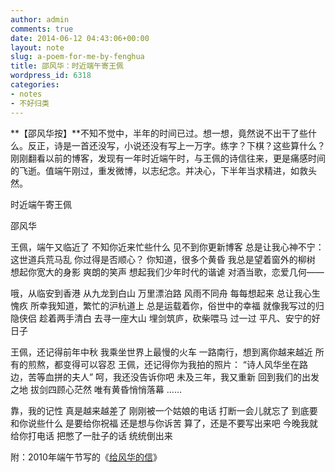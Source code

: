 ```yaml
---
author: admin
comments: true
date: 2014-06-12 04:43:06+00:00
layout: note
slug: a-poem-for-me-by-fenghua
title: 邵风华：时近端午寄王佩
wordpress_id: 6318
categories:
- notes
- 不好归类
---
```


**【邵风华按】**不知不觉中，半年的时间已过。想一想，竟然说不出干了些什么。反正，诗是一首还没写，小说还没有写上一万字。练字？下棋？这些算什么？刚刚翻看以前的博客，发现有一年时近端午时，与王佩的诗信往来，更是痛感时间的飞逝。值端午刚过，重发微博，以志纪念。并决心，下半年当求精进，如救头然。
 

时近端午寄王佩

邵风华
 
王佩，端午又临近了
不知你近来忙些什么
见不到你更新博客
总是让我心神不宁：
这世道兵荒马乱
你过得是否顺心？
你知道，很多个黄昏
我总是望着窗外的柳树
想起你宽大的身影
爽朗的笑声
想起我们少年时代的谐谑
对酒当歌，恋爱几何——
 
哦，从临安到香港
从九龙到白山
万里漂泊路
风雨不同舟
每每想起来
总让我心生愧疚
所幸我知道，繁忙的沪杭道上
总是运载着你，俗世中的幸福
就像我写过的归隐侠侣
趁着两手清白
去寻一座大山
埋剑筑庐，砍柴喂马
过一过
平凡、安宁的好日子
 
王佩，还记得前年中秋
我乘坐世界上最慢的火车
一路南行，想到离你越来越近
所有的煎熬，都变得可以容忍
王佩，还记得你为我拍的照片：
“诗人风华坐在路边，苦等血拼的夫人”
呵，我还没告诉你吧
未及三年，我又重新
回到我们的出发之地
拔剑四顾心茫然
唯有黄昏悄悄落幕
……
 
靠，我的记性
真是越来越差了
刚刚被一个姑娘的电话
打断一会儿就忘了
到底要和你说些什么
是要给你祝福
还是想与你诉苦
算了，还是不要写出来吧
今晚我就给你打电话
把憋了一肚子的话
统统倒出来

附：2010年端午节写的《[给风华的信](http://www.baibanbao.net/creativewriting/2010/06/27/to-fenghua/)》

